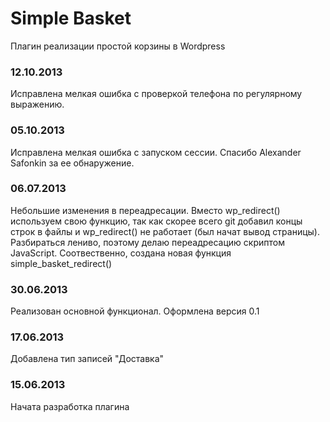 Simple Basket
=============

Плагин реализации простой корзины в Wordpress

### 12.10.2013
Исправлена мелкая ошибка с проверкой телефона по регулярному выражению.

### 05.10.2013
Исправлена мелкая ошибка с запуском сессии. Спасибо Alexander Safonkin за ее обнаружение.

### 06.07.2013
Небольшие изменения в переадресации. Вместо wp_redirect() используем свою функцию, так как
скорее всего git добавил концы строк в файлы и wp_redirect() не работает (был начат вывод страницы).
Разбираться лениво, поэтому делаю переадресацию скриптом JavaScript.
Соотвественно, создана новая функция simple_basket_redirect()

### 30.06.2013
Реализован основной функционал. Оформлена версия 0.1

### 17.06.2013
Добавлена тип записей "Доставка"

### 15.06.2013
Начата разработка плагина